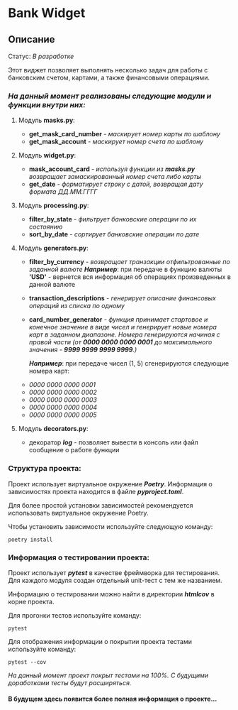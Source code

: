 # Bank Widget

## Описание

Статус: *В разработке*

Этот виджет позволяет выполнять несколько задач для работы
с банковским счетом, картами, а также финансовыми операциями.

### *На данный момент реализованы следующие модули и функции внутри них:*

1. Модуль **masks.py**:
    + **get_mask_card_number** - *маскирует номер карты по шаблону*
    + **get_mask_account** - *маскирует номер счета по шаблону*
   
2. Модуль **widget.py**:
    + **mask_account_card** - *используя функции из **masks.py** возвращает замаскированный номер счета либо карты*
    + **get_date** - *форматирует строку с датой, возвращая дату формата ДД.ММ.ГГГГ*

3. Модуль **processing.py**:
    + **filter_by_state** - *фильтрует банковские операции по их состоянию*
    + **sort_by_date** - *сортирует банковские операции по дате*

4. Модуль **generators.py**:
   + **filter_by_currency** - *возвращает транзакции отфильтрованные по заданной валюте*
   ***Например***: при передаче в функцию валюты **'USD'** - вернется вся информация об операциях 
   произведенных в данной валюте
   + **transaction_descriptions** - *генерирует описание финансовых операций из списка по одному*
   + **card_number_generator** - *функция принимает стартовое и конечное значение в виде чисел и 
   генерирует новые номера карт в заданном диапазоне. Номера генерируются начиная с правой части
   (от **0000 0000 0000 0001** до максимального значения - **9999 9999 9999 9999**.)*
   
     ***Например***: при передаче чисел (1, 5) сгенерируются следующие номера карт:
   - *0000 0000 0000 0001*
   - *0000 0000 0000 0002*
   - *0000 0000 0000 0003*
   - *0000 0000 0000 0004*
   - *0000 0000 0000 0005*

5. Модуль **decorators.py**:
   + декоратор ***log*** - позволяет вывести в консоль или файл сообщение о работе функции

### Структура проекта:

Проект использует виртуальное окружение ***Poetry***. Информация о зависимостях проекта
находится в файле ***pyproject.toml***. 

Для  более простой установки зависимостей рекомендуется использовать виртуальное окружение
Poetry. 

Чтобы установить зависимости используйте  следующую команду:

```
poetry install
```

### Информация о тестировании проекта:

Проект использует ***pytest*** в качестве фреймворка для тестирования.
Для каждого модуля создан отдельный unit-тест с тем же названием.

Информацию о тестировании можно найти в директории ***htmlcov*** в корне проекта.

Для прогонки тестов используйте команду:

```
pytest
```

Для отображения информации о покрытии проекта тестами используйте команду:

```
pytest --cov
```

*На данный момент проект покрыт тестами на 100%. С будущими доработками тесты будут 
расширяться.*

#### В будущем здесь появится более полная информация о проекте...